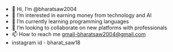 - 👋 Hi, I’m @bharatsaw2004
- 👀 I’m interested in earning money from technology and AI
- 🌱 I’m currently learning programming languages
- 💞️ I’m looking to collaborate on new platforms with professionals
- 📫 How to reach me gmail-bharatsaw2004@gmail.com
- instagram id - bharat_saw18

<!---
bharatsaw2004/bharatsaw2004 is a ✨ special ✨ repository because its `README.md` (this file) appears on your GitHub profile.
You can click the Preview link to take a look at your changes.
--->
